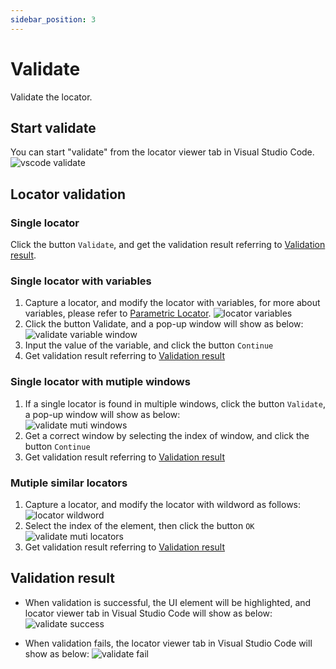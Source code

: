 ```yaml
---
sidebar_position: 3
---
```

# Validate

Validate the locator. 

## Start validate
You can start "validate" from the locator viewer tab in Visual Studio Code.  
![vscode validate](../../../img/recorder_validate_vscode.png)

## Locator validation
### Single locator

Click the button `Validate`, and get the validation result referring to [Validation result](#validation-result).

### Single locator with variables

1. Capture a locator, and modify the locator with variables, for more about variables, please refer to [Parametric Locator](./../../../tutorial/parametric_locator.md).
![locator variables](../../../img/locator_variables.png)
2. Click the button Validate, and a pop-up window will show as below:    
![validate variable window](../../../img/validate_variable_window.png)
3. Input the value of the variable, and click the button `Continue`
4. Get validation result referring to [Validation result](#validation-result)

### Single locator with mutiple windows
1. If a single locator is found in multiple windows, click the button `Validate`, a pop-up window will show as below:    
![validate muti windows](../../../img/validate_muti_window.png)
2. Get a correct window by selecting the index of window, and click the button `Continue`
3. Get validation result referring to [Validation result](#validation-result)

### Mutiple similar locators
1. Capture a locator, and modify the locator with wildword as follows:
![locator wildword](../../../img/locator_wildword.png)
2. Select the index of the element, then click the button `OK`  
![validate muti locators](../../../img/validate_muti_locators.png)
3. Get validation result referring to [Validation result](#validation-result)

## Validation result
- When validation is successful, the UI element will be highlighted, and locator viewer tab in Visual Studio Code will show as below:
![validate success](../../../img/validate_success.png)

- When validation fails, the locator viewer tab in Visual Studio Code will show as below:
![validate fail](../../../img/validate_err.png)



